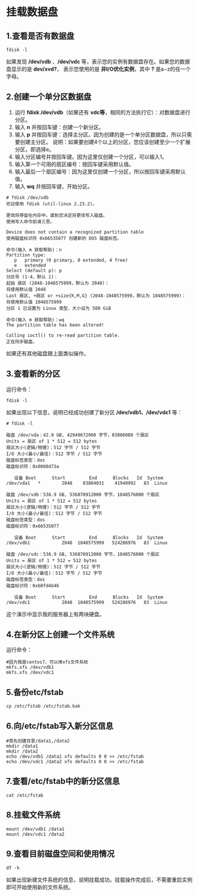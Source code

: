 挂载数据盘
================================================================================
## 1.查看是否有数据盘
```shell
fdisk -l
```
如果发现 **/dev/vdb** 、**/dev/vdc** 等，表示您的实例有数据盘存在。如果您的数据盘显示的是 **dev/xvd?**，
表示您使用的是 **非I/O优化实例**，其中 **?** 是a−z的任一个字母。

## 2.创建一个单分区数据盘
1. 运行 **fdisk /dev/vdb**（如果还有 **vdc等**，相同的方法执行它）：对数据盘进行分区。
2. 输入 **n** 并按回车键：创建一个新分区。
3. 输入 **p** 并按回车键：选择主分区。因为创建的是一个单分区数据盘，所以只需要创建主分区。
说明：如果要创建4个以上的分区，您应该创建至少一个扩展分区，即选择e。
4. 输入分区编号并按回车键。因为这里仅创建一个分区，可以输入1。
5. 输入第一个可用的扇区编号：按回车键采用默认值。
6. 输入最后一个扇区编号：因为这里仅创建一个分区，所以按回车键采用默认值。
7. 输入 **wq** 并按回车键，开始分区。

```
# fdisk /dev/vdb
欢迎使用 fdisk (util-linux 2.23.2)。

更改将停留在内存中，直到您决定将更改写入磁盘。
使用写入命令前请三思。

Device does not contain a recognized partition table
使用磁盘标识符 0x66535077 创建新的 DOS 磁盘标签。

命令(输入 m 获取帮助)：n
Partition type:
   p   primary (0 primary, 0 extended, 4 free)
   e   extended
Select (default p): p
分区号 (1-4，默认 1)：
起始 扇区 (2048-1048575999，默认为 2048)：
将使用默认值 2048
Last 扇区, +扇区 or +size{K,M,G} (2048-1048575999，默认为 1048575999)：
将使用默认值 1048575999
分区 1 已设置为 Linux 类型，大小设为 500 GiB

命令(输入 m 获取帮助)：wq
The partition table has been altered!

Calling ioctl() to re-read partition table.
正在同步磁盘。
```
如果还有其他磁盘跟上面类似操作。

## 3.查看新的分区
运行命令：
```shell
fdisk -l
```
如果出现以下信息，说明已经成功创建了新分区 **/dev/vdb1、/dev/vdc1** 等：
```
# fdisk -l

磁盘 /dev/vda：42.9 GB, 42949672960 字节，83886080 个扇区
Units = 扇区 of 1 * 512 = 512 bytes
扇区大小(逻辑/物理)：512 字节 / 512 字节
I/O 大小(最小/最佳)：512 字节 / 512 字节
磁盘标签类型：dos
磁盘标识符：0x0008d73a

   设备 Boot      Start         End      Blocks   Id  System
/dev/vda1   *        2048    83884031    41940992   83  Linux

磁盘 /dev/vdb：536.9 GB, 536870912000 字节，1048576000 个扇区
Units = 扇区 of 1 * 512 = 512 bytes
扇区大小(逻辑/物理)：512 字节 / 512 字节
I/O 大小(最小/最佳)：512 字节 / 512 字节
磁盘标签类型：dos
磁盘标识符：0x66535077

   设备 Boot      Start         End      Blocks   Id  System
/dev/vdb1            2048  1048575999   524286976   83  Linux

磁盘 /dev/vdc：536.9 GB, 536870912000 字节，1048576000 个扇区
Units = 扇区 of 1 * 512 = 512 bytes
扇区大小(逻辑/物理)：512 字节 / 512 字节
I/O 大小(最小/最佳)：512 字节 / 512 字节
磁盘标签类型：dos
磁盘标识符：0xb0fd4b46

   设备 Boot      Start         End      Blocks   Id  System
/dev/vdc1            2048  1048575999   524286976   83  Linux
```
这个演示中显示我的服务器上有两块硬盘。

## 4.在新分区上创建一个文件系统
运行命令：
```shell
#因为我是centos7，可以用xfs文件系统
mkfs.xfs /dev/vdb1
mkfs.xfs /dev/vdc1
```

## 5.备份etc/fstab
```shell
cp /etc/fstab /etc/fstab.bak
```

## 6.向/etc/fstab写入新分区信息
```shell
#首先创建目录/data1,/data2
mkdir /data1
mkdir /data2
echo /dev/vdb1 /data1 xfs defaults 0 0 >> /etc/fstab
echo /dev/vdc1 /data2 xfs defaults 0 0 >> /etc/fstab
```

## 7.查看/etc/fstab中的新分区信息
```shell
cat /etc/fstab
```

## 8.挂载文件系统
```shell
mount /dev/vdb1 /data1
mount /dev/vdc1 /data2
```

## 9.查看目前磁盘空间和使用情况
```shell
df -h
```
如果出现新建文件系统的信息，说明挂载成功。挂载操作完成后，不需要重启实例即可开始使用新的文件系统。
